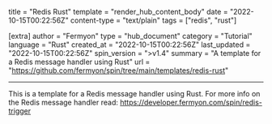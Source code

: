 title = "Redis Rust"
template = "render_hub_content_body"
date = "2022-10-15T00:22:56Z"
content-type = "text/plain"
tags = ["redis", "rust"]

[extra]
author = "Fermyon"
type = "hub_document"
category = "Tutorial"
language = "Rust"
created_at = "2022-10-15T00:22:56Z"
last_updated = "2022-10-15T00:22:56Z"
spin_version = ">v1.4"
summary =  "A template for a Redis message handler using Rust"
url = "https://github.com/fermyon/spin/tree/main/templates/redis-rust"

---

This is a template for a Redis message handler using Rust. For more info on the Redis message handler read: https://developer.fermyon.com/spin/redis-trigger
